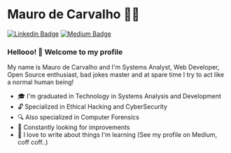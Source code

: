 # Mauro de Carvalho :man_technologist:

[![Linkedin Badge](https://img.shields.io/badge/-LinkedIn-blue?style=flat-square&logo=Linkedin&logoColor=white&link=https://www.linkedin.com/in/maurodcg/)](https://www.linkedin.com/in/maurodcg/)
[![Medium Badge](https://img.shields.io/badge/-Medium-808080?style=flat-square&logo=Medium&logoColor=white&link=https://medium.com/@mdcg.dev/)](https://mdcg-dev.medium.com/)

### Hellooo! 👋 Welcome to my profile

My name is Mauro de Carvalho and I'm Systems Analyst, Web Developer, Open Source enthusiast, bad jokes master and at spare time I try to act like a normal human being!

- :mortar_board: I'm graduated in Technology in Systems Analysis and Development
- :unlock: Specialized in Ethical Hacking and CyberSecurity
- :mag: Also specialized in Computer Forensics
- :rocket: Constantly looking for improvements
- :pencil: I love to write about things I'm learning (See my profile on Medium, coff coff..)
